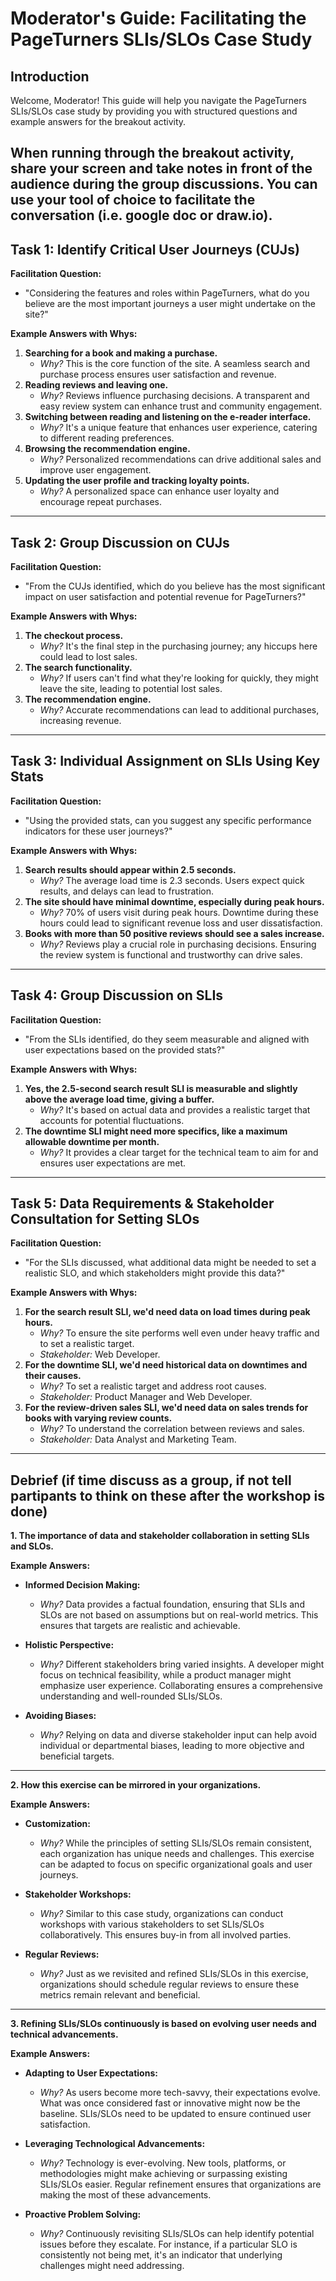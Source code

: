 # Moderator's Guide: Facilitating the PageTurners SLIs/SLOs Case Study

## Introduction

Welcome, Moderator! This guide will help you navigate the PageTurners SLIs/SLOs case study by providing you with structured questions and example answers for the breakout activity.

When running through the breakout activity, share your screen and take notes in front of the audience during the group discussions. You can use your tool of choice to facilitate the conversation (i.e. google doc or draw.io).
---

## Task 1: Identify Critical User Journeys (CUJs)

**Facilitation Question:** 
- "Considering the features and roles within PageTurners, what do you believe are the most important journeys a user might undertake on the site?"

**Example Answers with Whys:** 
1. **Searching for a book and making a purchase.** 
   - *Why?* This is the core function of the site. A seamless search and purchase process ensures user satisfaction and revenue.
2. **Reading reviews and leaving one.** 
   - *Why?* Reviews influence purchasing decisions. A transparent and easy review system can enhance trust and community engagement.
3. **Switching between reading and listening on the e-reader interface.** 
   - *Why?* It's a unique feature that enhances user experience, catering to different reading preferences.
4. **Browsing the recommendation engine.**
   - *Why?* Personalized recommendations can drive additional sales and improve user engagement.
5. **Updating the user profile and tracking loyalty points.**
   - *Why?* A personalized space can enhance user loyalty and encourage repeat purchases.

---

## Task 2: Group Discussion on CUJs

**Facilitation Question:** 
- "From the CUJs identified, which do you believe has the most significant impact on user satisfaction and potential revenue for PageTurners?"

**Example Answers with Whys:** 
1. **The checkout process.** 
   - *Why?* It's the final step in the purchasing journey; any hiccups here could lead to lost sales.
2. **The search functionality.** 
   - *Why?* If users can't find what they're looking for quickly, they might leave the site, leading to potential lost sales.
3. **The recommendation engine.**
   - *Why?* Accurate recommendations can lead to additional purchases, increasing revenue.

---

## Task 3: Individual Assignment on SLIs Using Key Stats

**Facilitation Question:** 
- "Using the provided stats, can you suggest any specific performance indicators for these user journeys?"

**Example Answers with Whys:** 
1. **Search results should appear within 2.5 seconds.** 
   - *Why?* The average load time is 2.3 seconds. Users expect quick results, and delays can lead to frustration.
2. **The site should have minimal downtime, especially during peak hours.** 
   - *Why?* 70% of users visit during peak hours. Downtime during these hours could lead to significant revenue loss and user dissatisfaction.
3. **Books with more than 50 positive reviews should see a sales increase.**
   - *Why?* Reviews play a crucial role in purchasing decisions. Ensuring the review system is functional and trustworthy can drive sales.

---

## Task 4: Group Discussion on SLIs

**Facilitation Question:** 
- "From the SLIs identified, do they seem measurable and aligned with user expectations based on the provided stats?"

**Example Answers with Whys:** 
1. **Yes, the 2.5-second search result SLI is measurable and slightly above the average load time, giving a buffer.** 
   - *Why?* It's based on actual data and provides a realistic target that accounts for potential fluctuations.
2. **The downtime SLI might need more specifics, like a maximum allowable downtime per month.** 
   - *Why?* It provides a clear target for the technical team to aim for and ensures user expectations are met.

---

## Task 5: Data Requirements & Stakeholder Consultation for Setting SLOs

**Facilitation Question:** 
- "For the SLIs discussed, what additional data might be needed to set a realistic SLO, and which stakeholders might provide this data?"

**Example Answers with Whys:** 
1. **For the search result SLI, we'd need data on load times during peak hours.** 
   - *Why?* To ensure the site performs well even under heavy traffic and to set a realistic target.
   - *Stakeholder:* Web Developer.
2. **For the downtime SLI, we'd need historical data on downtimes and their causes.** 
   - *Why?* To set a realistic target and address root causes.
   - *Stakeholder:* Product Manager and Web Developer.
3. **For the review-driven sales SLI, we'd need data on sales trends for books with varying review counts.**
   - *Why?* To understand the correlation between reviews and sales.
   - *Stakeholder:* Data Analyst and Marketing Team.

---

## Debrief (if time discuss as a group, if not tell partipants to think on these after the workshop is done)

**1. The importance of data and stakeholder collaboration in setting SLIs and SLOs.**

**Example Answers:**
- **Informed Decision Making:** 
   - *Why?* Data provides a factual foundation, ensuring that SLIs and SLOs are not based on assumptions but on real-world metrics. This ensures that targets are realistic and achievable.
   
- **Holistic Perspective:** 
   - *Why?* Different stakeholders bring varied insights. A developer might focus on technical feasibility, while a product manager might emphasize user experience. Collaborating ensures a comprehensive understanding and well-rounded SLIs/SLOs.

- **Avoiding Biases:** 
   - *Why?* Relying on data and diverse stakeholder input can help avoid individual or departmental biases, leading to more objective and beneficial targets.

---

**2. How this exercise can be mirrored in your organizations.**

**Example Answers:**
- **Customization:** 
   - *Why?* While the principles of setting SLIs/SLOs remain consistent, each organization has unique needs and challenges. This exercise can be adapted to focus on specific organizational goals and user journeys.
   
- **Stakeholder Workshops:** 
   - *Why?* Similar to this case study, organizations can conduct workshops with various stakeholders to set SLIs/SLOs collaboratively. This ensures buy-in from all involved parties.

- **Regular Reviews:** 
   - *Why?* Just as we revisited and refined SLIs/SLOs in this exercise, organizations should schedule regular reviews to ensure these metrics remain relevant and beneficial.

---

**3. Refining SLIs/SLOs continuously is based on evolving user needs and technical advancements.**

**Example Answers:**
- **Adapting to User Expectations:** 
   - *Why?* As users become more tech-savvy, their expectations evolve. What was once considered fast or innovative might now be the baseline. SLIs/SLOs need to be updated to ensure continued user satisfaction.

- **Leveraging Technological Advancements:** 
   - *Why?* Technology is ever-evolving. New tools, platforms, or methodologies might make achieving or surpassing existing SLIs/SLOs easier. Regular refinement ensures that organizations are making the most of these advancements.

- **Proactive Problem Solving:** 
   - *Why?* Continuously revisiting SLIs/SLOs can help identify potential issues before they escalate. For instance, if a particular SLO is consistently not being met, it's an indicator that underlying challenges might need addressing.
